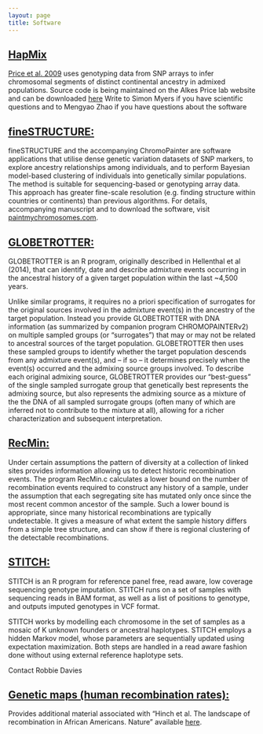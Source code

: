 ```yaml
---
layout: page
title: Software
---
```

## [HapMix](http://www.stats.ox.ac.uk/~myers/HapmixReleasev2/)
[Price et al. 2009](http://genetics.med.harvard.edu/reich/Reich_Lab/Software_files/2009_PLoSGenetics_Price_HAPMIX.pdf) uses genotyping data from SNP arrays to infer chromosomal segments of distinct continental ancestry in admixed populations. Source code is being maintained on the Alkes Price lab website and can be downloaded [here](http://www.hsph.harvard.edu/alkes-price/software/)
Write to Simon Myers if you have scientific questions and to Mengyao Zhao if you have questions about the software

## [fineSTRUCTURE:](http://www.maths.bris.ac.uk/~madjl/finestructure/finestructure_info.html)

fineSTRUCTURE and the accompanying ChromoPainter are software applications that utilise dense genetic variation datasets of SNP markers, to explore ancestry relationships among individuals, and to perform Bayesian model-based clustering of individuals into genetically similar populations. The method is suitable for sequencing-based or genotyping array data. This approach has greater fine-scale resolution (e.g. finding structure within countries or continents) than previous algorithms. For details, accompanying manuscript and to download the software, visit [paintmychromosomes.com](http://www.paintmychromosomes.com/).

## [GLOBETROTTER:](http://www.maths.bris.ac.uk/~madjl/finestructure/globetrotter.html)

GLOBETROTTER is an R program, originally described in Hellenthal et al (2014), that can identify, date and describe admixture events occurring in the ancestral history of a given target population within the last ~4,500 years.

Unlike similar programs, it requires no a priori specification of surrogates for the original sources involved in the admixture event(s) in the ancestry of the target population. Instead you provide GLOBETROTTER with DNA information (as summarized by companion program CHROMOPAINTERv2) on multiple sampled groups (or “surrogates”) that may or may not be related to ancestral sources of the target population. GLOBETROTTER then uses these sampled groups to identify whether the target population descends from any admixture event(s), and – if so – it determines precisely when the event(s) occurred and the admixing source groups involved. To describe each original admixing source, GLOBETROTTER provides our “best-guess” of the single sampled surrogate group that genetically best represents the admixing source, but also represents the admixing source as a mixture of the the DNA of all sampled surrogate groups (often many of which are inferred not to contribute to the mixture at all), allowing for a richer characterization and subsequent interpretation.

## [RecMin:](http://www.stats.ox.ac.uk/~myers/RecMin.html)

Under certain assumptions the pattern of diversity at a collection of linked sites provides information allowing us to detect historic recombination events. The program RecMin.c calculates a lower bound on the number of recombination events required to construct any history of a sample, under the assumption that each segregating site has mutated only once since the most recent common ancestor of the sample. Such a lower bound is appropriate, since many historical recombinations are typically undetectable. It gives a measure of what extent the sample history differs from a simple tree structure, and can show if there is regional clustering of the detectable recombinations.

## [STITCH:](https://github.com/rwdavies/STITCH)

STITCH is an R program for reference panel free, read aware, low coverage sequencing genotype imputation. STITCH runs on a set of samples with sequencing reads in BAM format, as well as a list of positions to genotype, and outputs imputed genotypes in VCF format.

STITCH works by modelling each chromosome in the set of samples as a mosaic of K unknown founders or ancestral haplotypes. STITCH employs a hidden Markov model, whose parameters are sequentially updated using expectation maximization. Both steps are handled in a read aware fashion done without using external reference haplotype sets.

Contact Robbie Davies

## [Genetic maps (human recombination rates):](http://www.well.ox.ac.uk/~anjali/AAmap/)

Provides additional material associated with “Hinch et al. The landscape of recombination in African Americans. Nature” available [here](http://www.nature.com/nature/journal/v476/n7359/abs/nature10336.html?lang=en).
